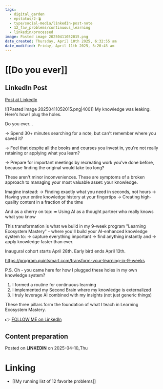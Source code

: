 ```yaml
---
tags:
  - digital_garden
  - epstatus/2-🪴
  - type/social-media/linkedIn-post-note
  - 12_fav_problems/continuous_learning
  - linkedin/processed
image: Pasted image 20250411052015.png
date_created: Thursday, April 10th 2025, 6:32:55 am
date_modified: Friday, April 11th 2025, 5:20:43 am
---
```

# [[Do you ever]]
## LinkedIn Post
[Post at LinkedIn](https://www.linkedin.com/posts/sebastiankamilli_my-knowledge-was-leaking-heres-how-i-plug-activity-7315976884696084480-3H1s?utm_source=share&utm_medium=member_desktop&rcm=ACoAAA1M1pkBgWCYPhT45EpfLiHzViQqRWNCIv4)

![[Pasted image 20250411052015.png|400]]
My knowledge was leaking. Here's how I plug the holes.

Do you ever...

→ Spend 30+ minutes searching for a note, but can't remember where you saved it?

→ Feel that despite all the books and courses you invest in, you're not really retaining or applying what you learn?

→ Prepare for important meetings by recreating work you've done before, because finding the original would take too long?

These aren't minor inconveniences. 
These are symptoms of a broken approach to managing your most valuable asset: your knowledge.

Imagine instead:
→ Finding exactly what you need in seconds, not hours
→ Having your entire knowledge history at your fingertips 
→ Creating high-quality content in a fraction of the time 

And as a cherry on top: 
➠ Using AI as a thought partner who really knows what you know

This transformation is what we build in my 9-week program "Learning Ecosystem Mastery" - where you'll build your AI-enhanced knowledge system to:
→ capture everything important
→ find anything instantly and 
→ apply knowledge faster than ever.

Inaugural cohort starts April 28th. 
Early bird ends April 13th.

https://program.quintsmart.com/transform-your-learning-in-9-weeks

P.S. Oh - you came here for how I plugged these holes in my own knowledge system?

1. I formed a routine for continuous learning
2. I implemented my Second Brain where my knowledge is externalized
3. I truly leverage AI combined with my insights (not just generic things)

These three pillars form the foundation of what I teach in Learning Ecosystem Mastery.


👉 [FOLLOW ME on LinkedIn](https://www.linkedin.com/comm/mynetwork/discovery-see-all?usecase=PEOPLE_FOLLOWS&followMember=sebastiankamilli)

## Content preparation



Posted on **LINKEDIN** on 2025-04-10_Thu
# Linking
+ [[My running list of 12 favorite problems]]